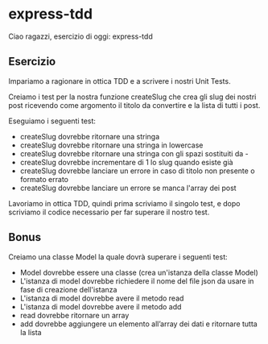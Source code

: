 # express-tdd

Ciao ragazzi, esercizio di oggi: express-tdd
## Esercizio
Impariamo a ragionare in ottica TDD e a scrivere i nostri Unit Tests.

Creiamo i test per la nostra funzione createSlug che crea gli slug dei nostri post ricevendo come argomento il titolo da convertire e la lista di tutti i post.

Eseguiamo i seguenti test:
- createSlug dovrebbe ritornare una stringa
- createSlug dovrebbe ritornare una stringa in lowercase
- createSlug dovrebbe ritornare una stringa con gli spazi sostituiti da -
- createSlug dovrebbe incrementare di 1 lo slug quando esiste già
- createSlug dovrebbe lanciare un errore in caso di titolo non presente o formato errato
- createSlug dovrebbe lanciare un errore se manca l'array dei post

Lavoriamo in ottica TDD, quindi prima scriviamo il singolo test, e dopo scriviamo il codice necessario per far superare il nostro test.
## Bonus
Creiamo una classe Model la quale dovrà superare i seguenti test:
- Model dovrebbe essere una classe (crea un'istanza della classe Model)
- L'istanza di model dovrebbe richiedere il nome del file json da usare in fase di creazione dell'istanza
- L'istanza di model dovrebbe avere il metodo read
- L'istanza di model dovrebbe avere il metodo add
- read dovrebbe ritornare un array
- add dovrebbe aggiungere un elemento all’array dei dati e ritornare tutta la lista
